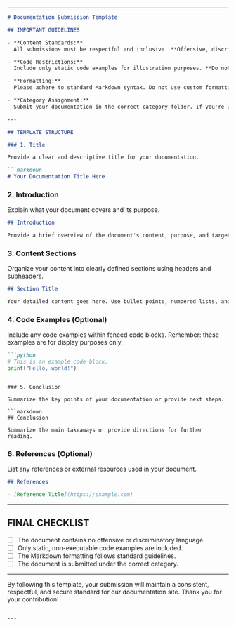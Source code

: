 
---

```markdown
# Documentation Submission Template

## IMPORTANT GUIDELINES

- **Content Standards:**  
  All submissions must be respectful and inclusive. **Offensive, discriminatory, or hateful language is strictly prohibited.** This includes any racial slurs, hate speech, or derogatory terms. Any submission containing such language will be rejected.

- **Code Restrictions:**  
  Include only static code examples for illustration purposes. **Do not include any executable code or embedded scripts** (e.g., JavaScript, HTML `<script>` tags) that might modify the behavior of the Markdown file or the website.

- **Formatting:**  
  Please adhere to standard Markdown syntax. Do not use custom formatting or non-standard Markdown that could affect the presentation or functionality of the document.

- **Category Assignment:**  
  Submit your documentation in the correct category folder. If you're uncertain where your document belongs, please refer to the [Documentation Categories](#) page for guidance.

---

## TEMPLATE STRUCTURE

### 1. Title

Provide a clear and descriptive title for your documentation.

```markdown
# Your Documentation Title Here
```

### 2. Introduction

Explain what your document covers and its purpose.

```markdown
## Introduction

Provide a brief overview of the document's content, purpose, and target audience.
```

### 3. Content Sections

Organize your content into clearly defined sections using headers and subheaders.

```markdown
## Section Title

Your detailed content goes here. Use bullet points, numbered lists, and code blocks where appropriate.
```

### 4. Code Examples (Optional)

Include any code examples within fenced code blocks. Remember: these examples are for display purposes only.

```markdown
```python
# This is an example code block.
print("Hello, world!")
```
```

### 5. Conclusion

Summarize the key points of your documentation or provide next steps.

```markdown
## Conclusion

Summarize the main takeaways or provide directions for further reading.
```

### 6. References (Optional)

List any references or external resources used in your document.

```markdown
## References

- [Reference Title](https://example.com)
```

---

## FINAL CHECKLIST

- [ ] The document contains no offensive or discriminatory language.
- [ ] Only static, non-executable code examples are included.
- [ ] The Markdown formatting follows standard guidelines.
- [ ] The document is submitted under the correct category.

---

By following this template, your submission will maintain a consistent, respectful, and secure standard for our documentation site. Thank you for your contribution!
```

---
